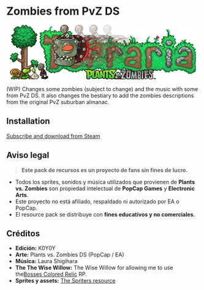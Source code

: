# Zombies from PvZ DS

<div align="center">
  <a href="https://github.com/K0Y0Y/Terraria-PvZ-DS-RP.git">
    <img src="Content/Images/Logo.png" alt="Logo">
  </a>
</div>

(WIP) Changes some zombies (subject to change) and the music with some from PvZ DS. It also changes the bestiary to add the zombies descriptions from the original PvZ suburban almanac.

## Installation

<a href="https://steamcommunity.com/sharedfiles/filedetails/?id=3434443215">Subscribe and download from Steam</a>

## Aviso legal

> **Este pack de recursos es un proyecto de fans sin fines de lucro.**

- Todos los sprites, sonidos y música utilizados que provienen de **Plants vs. Zombies** son propiedad intelectual de **PopCap Games** y **Electronic Arts**.
- Este proyecto no está afiliado, respaldado ni autorizado por EA o PopCap.
- El resource pack se distribuye con **fines educativos y no comerciales**.

## Créditos

- **Edición:** K0Y0Y
- **Arte:** Plants vs. Zombies DS (PopCap / EA)
- **Música:** Laura Shigihara
- **The The Wise Willow:** The Wise Willow for allowing me to use the<a href="https://steamcommunity.com/sharedfiles/filedetails/?id=2440766780&searchtext=Colored+relics">Bosses Colored Relic</a> RP.
- **Sprites y assets:** <a href="https://www.spriters-resource.com/">The Spriters resource</a>
